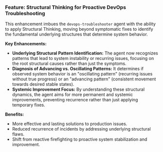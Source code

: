 ### Feature: Structural Thinking for Proactive DevOps Troubleshooting

This enhancement imbues the `devops-troubleshooter` agent with the ability to apply Structural Thinking, moving beyond symptomatic fixes to identify the fundamental underlying structures that determine system behavior.

**Key Enhancements:**
*   **Underlying Structural Pattern Identification:** The agent now recognizes patterns that lead to system instability or recurring issues, focusing on the root structural causes rather than just the symptoms.
*   **Diagnosis of Advancing vs. Oscillating Patterns:** It determines if observed system behavior is an "oscillating pattern" (recurring issues without true progress) or an "advancing pattern" (consistent movement towards desired stable states).
*   **Systemic Improvement Focus:** By understanding these structural dynamics, the agent aims for more permanent and systemic improvements, preventing recurrence rather than just applying temporary fixes.

**Benefits:**
*   More effective and lasting solutions to production issues.
*   Reduced recurrence of incidents by addressing underlying structural flaws.
*   Shift from reactive firefighting to proactive system stabilization and improvement.